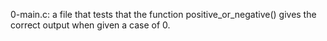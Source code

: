 0-main.c: a file that tests that the function positive_or_negative() gives the correct output when given a case of 0.
